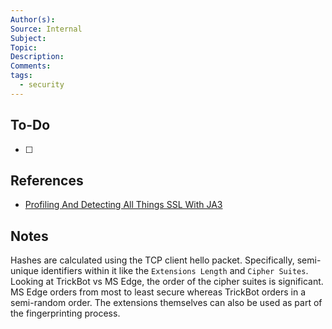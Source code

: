 ```yaml
---
Author(s): 
Source: Internal
Subject: 
Topic: 
Description: 
Comments: 
tags:
  - security
---
```

## To-Do
- [ ] 
## References
- [Profiling And Detecting All Things SSL With JA3](https://www.youtube.com/watch?v=oprPu7UIEuk&t=2622s&pp=ygUPamEzIGZpbmdlcnByaW50)
## Notes
Hashes are calculated using the TCP client hello packet. Specifically, semi-unique identifiers within it like the `Extensions Length` and `Cipher Suites`. Looking at TrickBot vs MS Edge, the order of the cipher suites is significant. MS Edge orders from most to least secure whereas TrickBot orders in a semi-random order. The extensions themselves can also be used as part of the fingerprinting process. 
